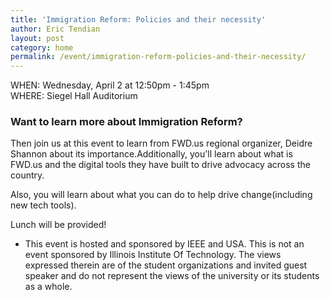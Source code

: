 ```yaml
---
title: 'Immigration Reform: Policies and their necessity'
author: Eric Tendian
layout: post
category: home
permalink: /event/immigration-reform-policies-and-their-necessity/
---
```


WHEN: Wednesday, April 2 at 12:50pm - 1:45pm<br>
WHERE: Siegel Hall Auditorium

### Want to learn more about Immigration Reform?

Then join us at this event to learn from FWD.us regional organizer, Deidre Shannon about its importance.Additionally, you'll learn about what is FWD.us and the digital tools they have built to drive advocacy across the country.

Also, you will learn about what you can do to help drive change(including new tech tools).

Lunch will be provided!

* This event is hosted and sponsored by IEEE and USA. This is not an event sponsored by Illinois Institute Of Technology. The views expressed therein are of the student organizations and invited guest speaker and do not represent the views of the university or its students as a whole.
